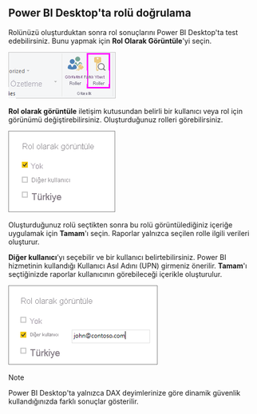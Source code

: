 ## <a name="validating-the-role-within-power-bi-desktop"></a>Power BI Desktop'ta rolü doğrulama
Rolünüzü oluşturduktan sonra rol sonuçlarını Power BI Desktop'ta test edebilirsiniz. Bunu yapmak için **Rol Olarak Görüntüle**'yi seçin.

![](./media/rls-desktop-view-as-roles/powerbi-desktop-rls-view-as-roles.png)

**Rol olarak görüntüle** iletişim kutusundan belirli bir kullanıcı veya rol için görünümü değiştirebilirsiniz. Oluşturduğunuz rolleri görebilirsiniz.

![](./media/rls-desktop-view-as-roles/powerbi-desktop-rls-view-as-roles-dialog.png)

Oluşturduğunuz rolü seçtikten sonra bu rolü görüntülediğiniz içeriğe uygulamak için **Tamam**'ı seçin. Raporlar yalnızca seçilen rolle ilgili verileri oluşturur.

**Diğer kullanıcı**’yı seçebilir ve bir kullanıcı belirtebilirsiniz. Power BI hizmetinin kullandığı Kullanıcı Asıl Adını (UPN) girmeniz önerilir. **Tamam**'ı seçtiğinizde raporlar kullanıcının görebileceği içerikle oluşturulur. 

![](./media/rls-desktop-view-as-roles/powerbi-desktop-rls-other-user.png)

> [!NOTE]
> Power BI Desktop'ta yalnızca DAX deyimlerinize göre dinamik güvenlik kullandığınızda farklı sonuçlar gösterilir.
> 
> 

